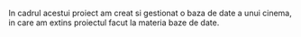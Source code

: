 In cadrul acestui proiect am creat si gestionat o baza de date a unui cinema, in care am extins proiectul facut la materia baze de date.
